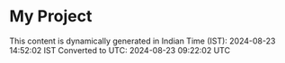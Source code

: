 # My Project

This content is dynamically generated in Indian Time (IST): 2024-08-23 14:52:02 IST
Converted to UTC: 2024-08-23 09:22:02 UTC

